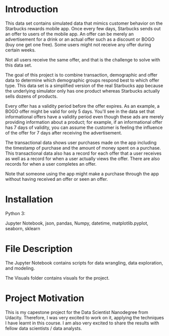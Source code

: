 # Introduction

This data set contains simulated data that mimics customer behavior on the Starbucks rewards mobile app. Once every few days, Starbucks sends out an offer to users of the mobile app. An offer can be merely an advertisement for a drink or an actual offer such as a discount or BOGO (buy one get one free). Some users might not receive any offer during certain weeks.

Not all users receive the same offer, and that is the challenge to solve with this data set.

The goal of this project is to combine transaction, demographic and offer data to determine which demographic groups respond best to which offer type. This data set is a simplified version of the real Starbucks app because the underlying simulator only has one product whereas Starbucks actually sells dozens of products.

Every offer has a validity period before the offer expires. As an example, a BOGO offer might be valid for only 5 days. You'll see in the data set that informational offers have a validity period even though these ads are merely providing information about a product; for example, if an informational offer has 7 days of validity, you can assume the customer is feeling the influence of the offer for 7 days after receiving the advertisement.

The transactional data shows user purchases made on the app including the timestamp of purchase and the amount of money spent on a purchase. This transactional data also has a record for each offer that a user receives as well as a record for when a user actually views the offer. There are also records for when a user completes an offer.

Note that someone using the app might make a purchase through the app without having received an offer or seen an offer.

# Installation

Python 3: 

Jupyter Notebook, json, pandas, Numpy, datetime, matplotlib.pyplot, seaborn, sklearn

# File Description

The Jupyter Notebook contains scripts for data wrangling, data exploration, and modeling.

The Visuals folder contains visuals for the project.

# Project Motivation

This is my capestone project for the Data Scientist Nanodegree from Udacity. Therefore, I was very excited to work on it, applying the techniques I have learnt in this course. I am also very excited to share the results with fellow data scientists / data analysts. 
